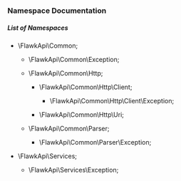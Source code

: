 ### Namespace Documentation

##### List of Namespaces

- \FlawkApi\Common;
    
  - \FlawkApi\Common\Exception;
  
  - \FlawkApi\Common\Http;
  
    - \FlawkApi\Common\Http\Client;
    
      - \FlawkApi\Common\Http\Client\Exception;

    - \FlawkApi\Common\Http\Uri;
  
  - \FlawkApi\Common\Parser;
  
    - \FlawkApi\Common\Parser\Exception;

- \FlawkApi\Services;

  - \FlawkApi\Services\Exception;
  
  